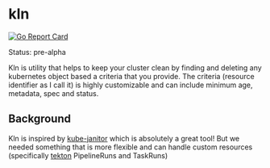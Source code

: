 # kln

[![Go Report Card](https://goreportcard.com/badge/github.com/adelmoradian/kln)](https://goreportcard.com/report/github.com/adelmoradian/kln)

Status: pre-alpha

Kln is utility that helps to keep your cluster clean by finding and deleting
any kubernetes object based a criteria that you provide. The criteria (resource identifier
as I call it) is highly customizable and can include minimum age, metadata, spec
and status.

## Background

Kln is inspired by [kube-janitor](https://github.com/themagicalkarp/kube-janitor)
which is absolutely a great tool! But we needed something that is more flexible
and can handle custom resources (specifically [tekton](https://tekton.dev/)
PipelineRuns and TaskRuns)
